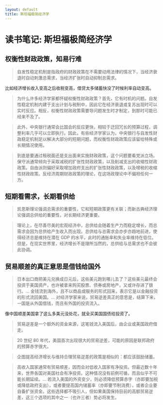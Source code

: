 ```yaml
---
layout: default
title: 斯坦福极简经济学
---
```


# 读书笔记: 斯坦福极简经济学


## 权衡性财政政策，知易行难

> 自发性稳定机制是指政府的财政政策在不需要动用法律的情况下，当经济衰退时自动刺激总需求，当经济扩张时自动抑制总需求。
>

比如经济增长收入变高之后收税变高，借贷太多储蓄快没了时候利率自动变高。

> 为什么许多经济学家都怀疑权衡性财政政策？首先，它有时机的问题。自发性稳定机制内建于支出计划与税制中，因此它在经济衰退或复苏出现时可以实时反应。相反，权衡性财政政策需要导问题发生时才制定，到那时可能已经来不及了。
>



> 此外，中央银行通常会比国会的反应更快，相较于迂回冗长的预算过程，调整利率几乎可以立即执行。因此，有些经济学家认为，中央银行与自发性财政稳定机制足以解决大部分的短期问题，而权衡性财政政策应该留给特殊或长期情况使用。
>



> 到底是要通过租税面还是支出面来实施财政政策，这个问题要看党派立场。保守派通常倾向于采取减税的扩张性财政政策，以及削减支出的收缩性财政政策。自由派则偏好采取增加政府支出的扩张性财政政策，以及增税的收缩性财政政策。反经济周期财政政策的理论，在这场政理论中不偏袒任何一方。
>




## 短期看需求，长期看供给

> 凯恩斯理论强调总需求的重要性，它和短期政策更有关联；而新古典经济理论强调总供给的重要性，对长期经济更重要。
>



> 理论上，在尽善尽美的宏观经济中，总供给会随着生产力而稳定增长，而总需求会因为总供给产生收入而出现。总供给与总需求会亦步亦趋地前进，使得经济总是维持在潜在 GDP 的水平，此时的通胀率和失业率维持在低位。但是，在现实世界里，经济增长不是理所当然的，总供给与总需求也不会彼此协调。
>

## 贸易顺差的真正意思是借钱给国外

> 日本出口商把美元兑换成日元后，这些美元跑到哪儿去了？这些美元最终会投资于美国资产，也许被拿来购买股票、债券或房地产，又或许存进了银行。... 金钱流到海外，且不以商品或服务的形式回来，表示它是以金融投资的形式流回美国。... 对经济学家来说，贸易逆差真正的意思是，结算下来，一国是从外国借钱，而且有外国的投资流入。
>

像中国顺差美国拿了这么多美元没处花，就全买美国国债给投资了。

> 贸易逆差是一个额外的资金来源，这笔钱流入美国后，由企业或美国政府借走。
>



> 20 世纪 80 年代，美国首次出现很大的贸易逆差，可能的原因是联邦政府的预算赤字很大。
>



> 企图提高经济增长与维持合理贸易逆差的政策是相似的：都应该鼓励储蓄。
>



> 高收入国家通常有贸易顺差，因而会对低收入国家有净投资。但最近数十年来，世界各国对美国社会有净投资。这种情况没有前例可循，而且似乎不可能长期延续。... 若流入美国的外资变少，则必须降低预算赤字（亦即要加税或降低政府支出），或者要提高国内储蓄率（亦即要节制消费），或者企业要自备扩张资金。这些选择都不吸引人，但如果美国保持目前的高额贸易逆差，这三个选项的其中之一（也许三者）势必将发生。
>
